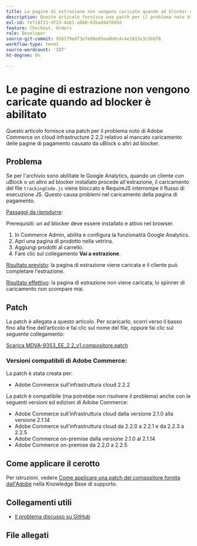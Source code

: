 ```yaml
---
title: Le pagine di estrazione non vengono caricate quando ad blocker è abilitato
description: Questo articolo fornisce una patch per il problema noto di Adobe Commerce on cloud infrastructure 2.2.2 relativo al mancato caricamento delle pagine di pagamento causato da uBlock o altri ad blocker.
exl-id: fe718f21-df23-4ab1-a6b0-03bad4d7095d
feature: Checkout, Orders
role: Developer
source-git-commit: 958179e0f3efe08e65ea8b0c4c4e1015e3c5bb76
workflow-type: tm+mt
source-wordcount: '337'
ht-degree: 0%

---
```


# Le pagine di estrazione non vengono caricate quando ad blocker è abilitato

Questo articolo fornisce una patch per il problema noto di Adobe Commerce on cloud infrastructure 2.2.2 relativo al mancato caricamento delle pagine di pagamento causato da uBlock o altri ad blocker.

## Problema

Se per l&#39;archivio sono abilitate le Google Analytics, quando un cliente con uBlock o un altro ad blocker installato procede all&#39;estrazione, il caricamento del file `trackingCode.js` viene bloccato e RequireJS interrompe il flusso di esecuzione JS. Questo causa problemi nel caricamento della pagina di pagamento.

<u>Passaggi da riprodurre</u>:

Prerequisiti: un ad blocker deve essere installato e attivo nel browser.

1. In Commerce Admin, abilita e configura la funzionalità Google Analytics.
1. Apri una pagina di prodotto nella vetrina.
1. Aggiungi prodotti al carrello.
1. Fare clic sul collegamento **Vai a estrazione**.

<u>Risultato previsto</u>: la pagina di estrazione viene caricata e il cliente può completare l&#39;estrazione.

<u>Risultato effettivo</u>: la pagina di estrazione non viene caricata; lo spinner di caricamento non scompare mai.

## Patch

La patch è allegata a questo articolo. Per scaricarlo, scorri verso il basso fino alla fine dell’articolo e fai clic sul nome del file, oppure fai clic sul seguente collegamento:

[Scarica MDVA-9353\_EE\_2.2\_v1.compositore.patch](assets/MDVA-9353_EE_2.2.2_v1.composer.patch.zip)

### Versioni compatibili di Adobe Commerce:

La patch è stata creata per:

* Adobe Commerce sull’infrastruttura cloud 2.2.2

La patch è compatibile (ma potrebbe non risolvere il problema) anche con le seguenti versioni ed edizioni di Adobe Commerce:

* Adobe Commerce sull’infrastruttura cloud dalla versione 2.1.0 alla versione 2.1.14
* Adobe Commerce sull’infrastruttura cloud da 2.2.0 a 2.2.1 e da 2.2.3 a 2.2.5
* Adobe Commerce on-premise dalla versione 2.1.0 al 2.1.14
* Adobe Commerce on-premise da 2.2.0 a 2.2.5

## Come applicare il cerotto

Per istruzioni, vedere [Come applicare una patch del compositore fornita dall&#39;Adobe](/help/how-to/general/how-to-apply-a-composer-patch-provided-by-magento.md) nella Knowledge Base di supporto.

## Collegamenti utili

* [Il problema discusso su GitHub](https://github.com/magento/magento2/pull/13061)

## File allegati
